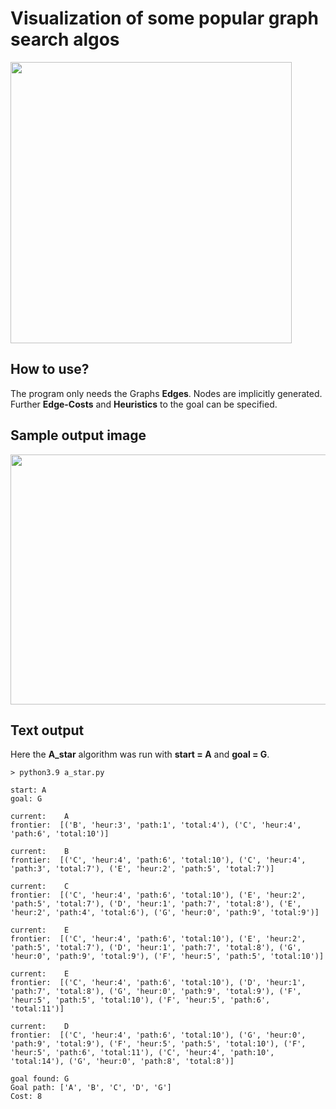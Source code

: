 # Visualization of some popular graph search algos

<img src="https://github.com/till2/Search-Algos-Visual/blob/main/searchgrid-img?raw=true" width="450" height="450"/>

## How to use?
The program only needs the Graphs __Edges__. Nodes are implicitly generated.
Further __Edge-Costs__ and __Heuristics__ to the goal can be specified.

## Sample output image

<img src="https://github.com/till2/Search-Algos-Visual/blob/main/assets/a_star.png?raw=true" width="600" height="400"/>

## Text output
Here the __A_star__ algorithm was run with __start = A__ and __goal = G__.

```
> python3.9 a_star.py 

start: A
goal: G

current:    A
frontier:  [('B', 'heur:3', 'path:1', 'total:4'), ('C', 'heur:4', 'path:6', 'total:10')] 

current:    B
frontier:  [('C', 'heur:4', 'path:6', 'total:10'), ('C', 'heur:4', 'path:3', 'total:7'), ('E', 'heur:2', 'path:5', 'total:7')] 

current:    C
frontier:  [('C', 'heur:4', 'path:6', 'total:10'), ('E', 'heur:2', 'path:5', 'total:7'), ('D', 'heur:1', 'path:7', 'total:8'), ('E', 'heur:2', 'path:4', 'total:6'), ('G', 'heur:0', 'path:9', 'total:9')] 

current:    E
frontier:  [('C', 'heur:4', 'path:6', 'total:10'), ('E', 'heur:2', 'path:5', 'total:7'), ('D', 'heur:1', 'path:7', 'total:8'), ('G', 'heur:0', 'path:9', 'total:9'), ('F', 'heur:5', 'path:5', 'total:10')] 

current:    E
frontier:  [('C', 'heur:4', 'path:6', 'total:10'), ('D', 'heur:1', 'path:7', 'total:8'), ('G', 'heur:0', 'path:9', 'total:9'), ('F', 'heur:5', 'path:5', 'total:10'), ('F', 'heur:5', 'path:6', 'total:11')] 

current:    D
frontier:  [('C', 'heur:4', 'path:6', 'total:10'), ('G', 'heur:0', 'path:9', 'total:9'), ('F', 'heur:5', 'path:5', 'total:10'), ('F', 'heur:5', 'path:6', 'total:11'), ('C', 'heur:4', 'path:10', 'total:14'), ('G', 'heur:0', 'path:8', 'total:8')] 

goal found: G
Goal path: ['A', 'B', 'C', 'D', 'G']
Cost: 8
```

